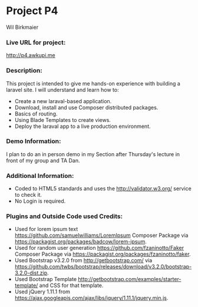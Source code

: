 # Project P4
Wil Birkmaier

### Live URL for project:
<http://p4.awkupi.me>

### Description:
This project is intended to give me hands-on experience with building a laravel site.  I will understand and learn how to:
+ Create a new laraval-based application.
+ Download, install and use Composer distributed packages.
+ Basics of routing.
+ Using Blade Templates to create views.
+ Deploy the laraval app to a live production environment.

### Demo Information:
I plan to do an in person demo in my Section after Thursday's lecture in front of my group and TA Dan.

### Additional Information:
+ Coded to HTML5 standards and uses the <http://validator.w3.org/> service to check it.
+ No Login is required.

### Plugins and Outside Code used Credits:
+ Used for lorem ipsum text <https://github.com/samuelwilliams/LoremIpsum> Composer Package via <https://packagist.org/packages/badcow/lorem-ipsum>.
+ Used for random user generation <https://github.com/fzaninotto/Faker> Composer Package via <https://packagist.org/packages/fzaninotto/faker>.
+ Used Bootstrap v3.2.0 from <http://getbootstrap.com/> via <https://github.com/twbs/bootstrap/releases/download/v3.2.0/bootstrap-3.2.0-dist.zip>.
+ Used Bootstrap Template <http://getbootstrap.com/examples/starter-template/> and CSS for that template.
+ Used jQuery 1.11.1 from <https://ajax.googleapis.com/ajax/libs/jquery/1.11.1/jquery.min.js>.
